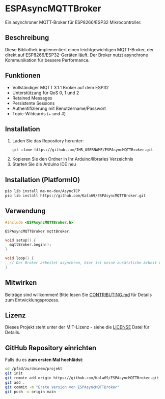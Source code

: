 <!-- @version: 1.4.150 Builddatum 18:53:45 02-04.2025 -->
# ESPAsyncMQTTBroker

Ein asynchroner MQTT-Broker für ESP8266/ESP32 Mikrocontroller.

## Beschreibung

Diese Bibliothek implementiert einen leichtgewichtigen MQTT-Broker, der direkt auf ESP8266/ESP32-Geräten läuft. Der Broker nutzt asynchrone Kommunikation für bessere Performance.

## Funktionen

- Vollständiger MQTT 3.1.1 Broker auf dem ESP32
- Unterstützung für QoS 0, 1 und 2
- Retained Messages
- Persistente Sessions
- Authentifizierung mit Benutzername/Passwort
- Topic-Wildcards (+ und #)

## Installation

1. Laden Sie das Repository herunter:
   ```
   git clone https://github.com/IHR_USERNAME/ESPAsyncMQTTBroker.git
   ```
2. Kopieren Sie den Ordner in Ihr Arduino/libraries Verzeichnis
3. Starten Sie die Arduino IDE neu

## Installation (PlatformIO)
```bash
pio lib install me-no-dev/AsyncTCP
pio lib install https://github.com/Kala69/ESPAsyncMQTTBroker.git
```

## Verwendung

```cpp
#include <ESPAsyncMQTTBroker.h>

ESPAsyncMQTTBroker mqttBroker;

void setup() {
  mqttBroker.begin();
}

void loop() {
  // Der Broker arbeitet asynchron, hier ist keine zusätzliche Arbeit nötig
}
```

## Mitwirken

Beiträge sind willkommen! Bitte lesen Sie [CONTRIBUTING.md](CONTRIBUTING.md) für Details zum Entwicklungsprozess.

## Lizenz

Dieses Projekt steht unter der MIT-Lizenz - siehe die [LICENSE](LICENSE) Datei für Details.

## GitHub Repository einrichten
Falls du es **zum ersten Mal hochlädst**:
```bash
cd /pfad/zu/deinem/projekt
git init
git remote add origin https://github.com/Kala69/ESPAsyncMQTTBroker.git
git add .
git commit -m "Erste Version von ESPAsyncMQTTBroker"
git push -u origin main
